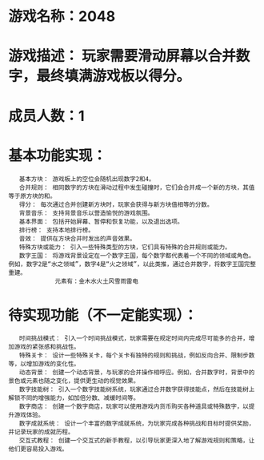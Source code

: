 # 游戏名称：2048
# 游戏描述： 玩家需要滑动屏幕以合并数字，最终填满游戏板以得分。
# 成员人数：1
# 基本功能实现：
       基本方块： 游戏板上的空位会随机出现数字2和4。
       合并规则： 相同数字的方块在滑动过程中发生碰撞时，它们会合并成一个新的方块，其值等于原方块的和。
       得分： 每次通过合并创建新方块时，玩家会获得与新方块值相等的分数。
       背景音乐： 支持背景音乐以营造愉悦的游戏氛围。
       基本界面： 包括开始屏幕、暂停和恢复功能，以及退出选项。
       排行榜： 支持本地排行榜。
       音效： 提供在方块合并时发出的声音效果。
       特殊方块或能力： 引入一些特殊类型的方块，它们具有特殊的合并规则或能力。
       数字王国： 将游戏背景设定在一个数字王国，每个数字都代表着一个不同的领域或角色。例如，数字2是“水之领域”，数字4是“火之领域”，以此类推，通过合并数字，将数字王国完整重建。
                 元素有：金木水火土风雪雨雷电
# 待实现功能（不一定能实现）：
       时间挑战模式： 引入一个时间挑战模式，玩家需要在规定时间内完成尽可能多的合并，增加游戏的紧张感和挑战性。
       特殊关卡： 设计一些特殊关卡，每个关卡有独特的规则和挑战，例如反向合并、限制步数等，以增加游戏的变化性。
       动态背景： 创建一个动态背景，与玩家的合并操作相呼应。例如，合并数字时，背景中的景色或元素也随之变化，提供更生动的视觉效果。
       数字技能树： 引入一个数字技能树系统，玩家通过合并数字获得技能点，然后在技能树上解锁不同的增强能力，如加倍分数、减缓时间等。
       数字商店： 创建一个数字商店，玩家可以使用游戏内货币购买各种道具或特殊数字，以提升游戏体验。
       数字成就系统： 设计一个丰富的数字成就系统，为玩家完成各种挑战和目标时提供奖励，并记录玩家的成就历程。
       交互式教程： 创建一个交互式的新手教程，以引导玩家更深入地了解游戏规则和策略，让他们更容易投入游戏。
